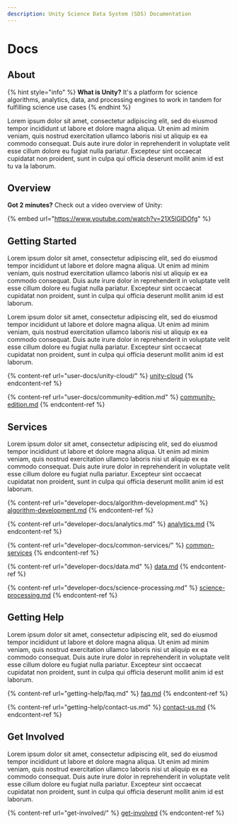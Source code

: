 ```yaml
---
description: Unity Science Data System (SDS) Documentation
---
```


# Docs

## About

{% hint style="info" %}
**What is Unity?** It's a platform for science algorithms, analytics, data, and processing engines to work in tandem for fulfilling science use cases
{% endhint %}

Lorem ipsum dolor sit amet, consectetur adipiscing elit, sed do eiusmod tempor incididunt ut labore et dolore magna aliqua. Ut enim ad minim veniam, quis nostrud exercitation ullamco laboris nisi ut aliquip ex ea commodo consequat. Duis aute irure dolor in reprehenderit in voluptate velit esse cillum dolore eu fugiat nulla pariatur. Excepteur sint occaecat cupidatat non proident, sunt in culpa qui officia deserunt mollit anim id est tu va la laborum.

## Overview

**Got 2 minutes?** Check out a video overview of Unity:

{% embed url="https://www.youtube.com/watch?v=21X5lGlDOfg" %}

## Getting Started

Lorem ipsum dolor sit amet, consectetur adipiscing elit, sed do eiusmod tempor incididunt ut labore et dolore magna aliqua. Ut enim ad minim veniam, quis nostrud exercitation ullamco laboris nisi ut aliquip ex ea commodo consequat. Duis aute irure dolor in reprehenderit in voluptate velit esse cillum dolore eu fugiat nulla pariatur. Excepteur sint occaecat cupidatat non proident, sunt in culpa qui officia deserunt mollit anim id est laborum.

Lorem ipsum dolor sit amet, consectetur adipiscing elit, sed do eiusmod tempor incididunt ut labore et dolore magna aliqua. Ut enim ad minim veniam, quis nostrud exercitation ullamco laboris nisi ut aliquip ex ea commodo consequat. Duis aute irure dolor in reprehenderit in voluptate velit esse cillum dolore eu fugiat nulla pariatur. Excepteur sint occaecat cupidatat non proident, sunt in culpa qui officia deserunt mollit anim id est laborum.

{% content-ref url="user-docs/unity-cloud/" %}
[unity-cloud](user-docs/unity-cloud/)
{% endcontent-ref %}

{% content-ref url="user-docs/community-edition.md" %}
[community-edition.md](user-docs/community-edition.md)
{% endcontent-ref %}

## Services

Lorem ipsum dolor sit amet, consectetur adipiscing elit, sed do eiusmod tempor incididunt ut labore et dolore magna aliqua. Ut enim ad minim veniam, quis nostrud exercitation ullamco laboris nisi ut aliquip ex ea commodo consequat. Duis aute irure dolor in reprehenderit in voluptate velit esse cillum dolore eu fugiat nulla pariatur. Excepteur sint occaecat cupidatat non proident, sunt in culpa qui officia deserunt mollit anim id est laborum.

{% content-ref url="developer-docs/algorithm-development.md" %}
[algorithm-development.md](developer-docs/algorithm-development.md)
{% endcontent-ref %}

{% content-ref url="developer-docs/analytics.md" %}
[analytics.md](developer-docs/analytics.md)
{% endcontent-ref %}

{% content-ref url="developer-docs/common-services/" %}
[common-services](developer-docs/common-services/)
{% endcontent-ref %}

{% content-ref url="developer-docs/data.md" %}
[data.md](developer-docs/data.md)
{% endcontent-ref %}

{% content-ref url="developer-docs/science-processing.md" %}
[science-processing.md](developer-docs/science-processing.md)
{% endcontent-ref %}

## Getting Help

Lorem ipsum dolor sit amet, consectetur adipiscing elit, sed do eiusmod tempor incididunt ut labore et dolore magna aliqua. Ut enim ad minim veniam, quis nostrud exercitation ullamco laboris nisi ut aliquip ex ea commodo consequat. Duis aute irure dolor in reprehenderit in voluptate velit esse cillum dolore eu fugiat nulla pariatur. Excepteur sint occaecat cupidatat non proident, sunt in culpa qui officia deserunt mollit anim id est laborum.

{% content-ref url="getting-help/faq.md" %}
[faq.md](getting-help/faq.md)
{% endcontent-ref %}

{% content-ref url="getting-help/contact-us.md" %}
[contact-us.md](getting-help/contact-us.md)
{% endcontent-ref %}

## Get Involved

Lorem ipsum dolor sit amet, consectetur adipiscing elit, sed do eiusmod tempor incididunt ut labore et dolore magna aliqua. Ut enim ad minim veniam, quis nostrud exercitation ullamco laboris nisi ut aliquip ex ea commodo consequat. Duis aute irure dolor in reprehenderit in voluptate velit esse cillum dolore eu fugiat nulla pariatur. Excepteur sint occaecat cupidatat non proident, sunt in culpa qui officia deserunt mollit anim id est laborum.

{% content-ref url="get-involved/" %}
[get-involved](get-involved/)
{% endcontent-ref %}
